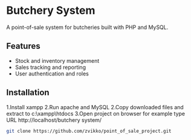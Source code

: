 # Butchery System  
A point-of-sale system for butcheries built with PHP and MySQL.  

## Features  
- Stock and inventory management  
- Sales tracking and reporting  
- User authentication and roles  

## Installation  
1.Install xampp 
2.Run apache and MySQL 
2.Copy downloaded files and extract to c:\xampp\htdocs 
3.Open project on browser for example type URL http://localhost/butchery system/

   ```sh
   git clone https://github.com/zvikko/point_of_sale_project.git
